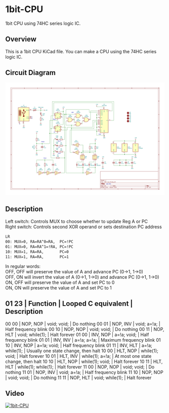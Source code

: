 # 1bit-CPU
1bit CPU using 74HC series logic IC.

## Overview
This is a 1bit CPU KiCad file.
You can make a CPU using the 74HC series logic IC.

## Circuit Diagram
![1bit-cpu.jpg](./docs/img/schematic.jpg)

## Description
Left switch: Controls MUX to choose whether to update Reg A or PC  
Right switch: Controls second XOR operand or sets destination PC address

```
LR
00: MUX=0, RA=RA^0=RA,  PC=!PC
01: MUX=0, RA=RA^1=!RA, PC=!PC
10: MUX=1, RA=RA,       PC=0
11: MUX=1, RA=RA,       PC=1
```

In regular words:  
OFF, OFF will preserve the value of A and advance PC (0->1, 1->0)  
OFF, ON will invert the value of A (0->1, 1->0) and advance PC (0->1, 1->0)  
ON, OFF will preserve the value of A and set PC to 0  
ON, ON will preserve the value of A and set PC to 1  

01 23 | Function | Looped C equivalent | Description
----------------------------------------------------------------------------
00 00 | NOP, NOP | void; void;         | Do nothing
00 01 | NOP, INV | void; a=!a;         | Half frequency blink
00 10 | NOP, NOP | void; void;         | Do nothing
00 11 | NOP, HLT | void; while(1);     | Halt forever
01 00 | INV, NOP | a=!a; void;         | Half frequency blink
01 01 | INV, INV | a=!a; a=!a;         | Maximum frequency blink
01 10 | INV, NOP | a=!a; void;         | Half frequency blink
01 11 | INV, HLT | a=!a; while(1);     | Usually one state change, then halt
10 00 | HLT, NOP | while(1); void;     | Halt forever
10 01 | HLT, INV | while(1); a=!a;     | At most one state change, then halt
10 10 | HLT, NOP | while(1); void;     | Halt forever
10 11 | HLT, HLT | while(1); while(1); | Halt forever
11 00 | NOP, NOP | void; void;         | Do nothing
11 01 | NOP, INV | void; a=!a;         | Half frequency blink
11 10 | NOP, NOP | void; void;         | Do nothing
11 11 | NOP, HLT | void; while(1);     | Halt forever


## Video
[![1bit-CPU](https://img.youtube.com/vi/7_g6IDrb5PI/0.jpg)](https://www.youtube.com/watch?v=7_g6IDrb5PI)
